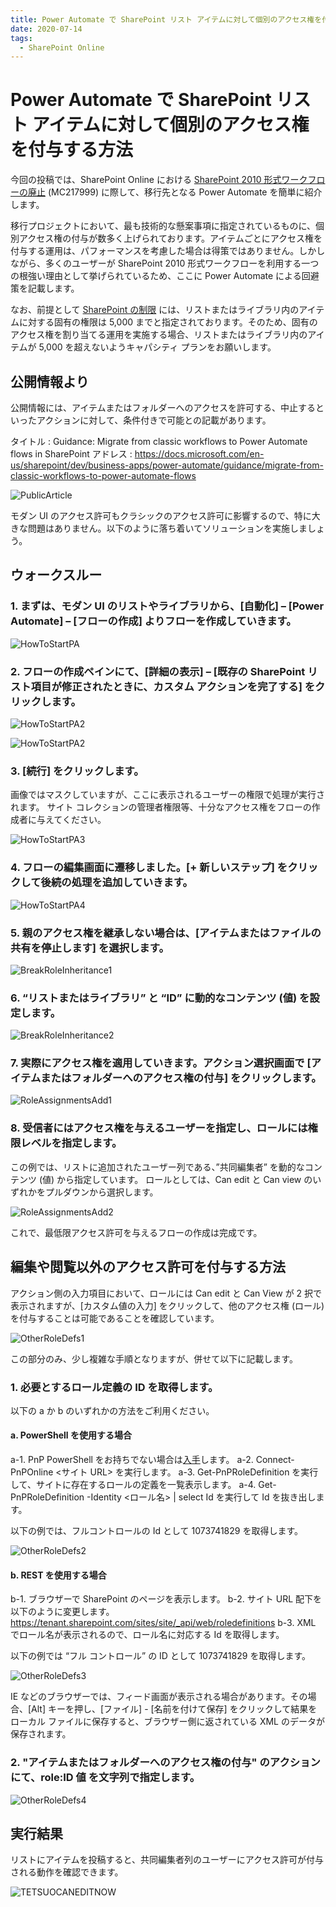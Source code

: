 ```yaml
---
title: Power Automate で SharePoint リスト アイテムに対して個別のアクセス権を付与する方法
date: 2020-07-14
tags:
  - SharePoint Online
---
```


# Power Automate で SharePoint リスト アイテムに対して個別のアクセス権を付与する方法

今回の投稿では、SharePoint Online における [SharePoint 2010 形式ワークフローの廃止](https://support.microsoft.com/ja-jp/office/1ca3fff8-9985-410a-85aa-8120f626965f?ui=ja-jp&rs=ja-jp&ad=jp) (MC217999) に際して、移行先となる Power Automate を簡単に紹介します。

移行プロジェクトにおいて、最も技術的な懸案事項に指定されているものに、個別アクセス権の付与が数多く上げられております。アイテムごとにアクセス権を付与する運用は、パフォーマンスを考慮した場合は得策ではありません。しかしながら、多くのユーザーが SharePoint 2010 形式ワークフローを利用する一つの根強い理由として挙げられているため、ここに Power Automate による回避策を記載します。

なお、前提として [SharePoint の制限](https://docs.microsoft.com/ja-jp/office365/servicedescriptions/sharepoint-online-service-description/sharepoint-online-limits) には、リストまたはライブラリ内のアイテムに対する固有の権限は 5,000 までと指定されております。そのため、固有のアクセス権を割り当てる運用を実施する場合、リストまたはライブラリ内のアイテムが 5,000 を超えないようキャパシティ プランをお願いします。

## 公開情報より

公開情報には、アイテムまたはフォルダーへのアクセスを許可する、中止するといったアクションに対して、条件付きで可能との記載があります。

タイトル : Guidance: Migrate from classic workflows to Power Automate flows in SharePoint
アドレス : https://docs.microsoft.com/en-us/sharepoint/dev/business-apps/power-automate/guidance/migrate-from-classic-workflows-to-power-automate-flows

![PublicArticle](./power-automate-assign-permission/PAPERM00.png)

モダン UI のアクセス許可もクラシックのアクセス許可に影響するので、特に大きな問題はありません。以下のように落ち着いてソリューションを実施しましょう。

## ウォークスルー
### 1. まずは、モダン UI のリストやライブラリから、[自動化] – [Power Automate] – [フローの作成] よりフローを作成していきます。

![HowToStartPA](./power-automate-assign-permission/PAPERM01.png)

### 2. フローの作成ペインにて、[詳細の表示] – [既存の SharePoint リスト項目が修正されたときに、カスタム アクションを完了する] をクリックします。

![HowToStartPA2](./power-automate-assign-permission/PAPERM02.png)

![HowToStartPA2](./power-automate-assign-permission/PAPERM03.png)

### 3. [続行] をクリックします。

画像ではマスクしていますが、ここに表示されるユーザーの権限で処理が実行されます。
サイト コレクションの管理者権限等、十分なアクセス権をフローの作成者に与えてください。

![HowToStartPA3](./power-automate-assign-permission/PAPERM04.png)

### 4. フローの編集画面に遷移しました。[+ 新しいステップ] をクリックして後続の処理を追加していきます。

![HowToStartPA4](./power-automate-assign-permission/PAPERM05.png)

### 5. 親のアクセス権を継承しない場合は、[アイテムまたはファイルの共有を停止します] を選択します。

![BreakRoleInheritance1](./power-automate-assign-permission/PAPERM06.png)

### 6. “リストまたはライブラリ” と “ID” に動的なコンテンツ (値) を設定します。

![BreakRoleInheritance2](./power-automate-assign-permission/PAPERM07.png)

### 7. 実際にアクセス権を適用していきます。アクション選択画面で [アイテムまたはフォルダーへのアクセス権の付与] をクリックします。

![RoleAssignmentsAdd1](./power-automate-assign-permission/PAPERM08.png)

### 8. 受信者にはアクセス権を与えるユーザーを指定し、ロールには権限レベルを指定します。

この例では、リストに追加されたユーザー列である、”共同編集者” を動的なコンテンツ (値) から指定しています。
ロールとしては、Can edit と Can view のいずれかをプルダウンから選択します。

![RoleAssignmentsAdd2](./power-automate-assign-permission/PAPERM09.png)

これで、最低限アクセス許可を与えるフローの作成は完成です。

## 編集や閲覧以外のアクセス許可を付与する方法

アクション側の入力項目において、ロールには Can edit と Can View が 2 択で表示されますが、[カスタム値の入力] をクリックして、他のアクセス権 (ロール) を付与することは可能であることを確認しています。

![OtherRoleDefs1](./power-automate-assign-permission/PAPERM10.png)

この部分のみ、少し複雑な手順となりますが、併せて以下に記載します。

### 1. 必要とするロール定義の ID を取得します。

以下の a か b のいずれかの方法をご利用ください。

#### a. PowerShell を使用する場合
a-1. PnP PowerShell をお持ちでない場合は[入手](https://docs.microsoft.com/ja-jp/powershell/sharepoint/sharepoint-pnp/sharepoint-pnp-cmdlets?view=sharepoint-ps)します。
a-2. Connect-PnPOnline <サイト URL> を実行します。
a-3. Get-PnPRoleDefinition を実行して、サイトに存在するロールの定義を一覧表示します。
a-4. Get-PnPRoleDefinition -Identity <ロール名> | select Id を実行して Id を抜き出します。

以下の例では、フルコントロールの Id として 1073741829 を取得します。

![OtherRoleDefs2](./power-automate-assign-permission/PAPERM11.png)

#### b. REST を使用する場合
b-1. ブラウザーで SharePoint のページを表示します。
b-2. サイト URL 配下を以下のように変更します。
https://tenant.sharepoint.com/sites/site/_api/web/roledefinitions
b-3. XML でロール名が表示されるので、ロール名に対応する Id を取得します。

以下の例では “フル コントロール” の ID として 1073741829 を取得します。

![OtherRoleDefs3](./power-automate-assign-permission/PAPERM12.png)

IE などのブラウザーでは、フィード画面が表示される場合があります。その場合、[Alt] キーを押し、[ファイル] - [名前を付けて保存] をクリックして結果をローカル ファイルに保存すると、ブラウザー側に返されている XML のデータが保存されます。

### 2. "アイテムまたはフォルダーへのアクセス権の付与" のアクションにて、role:ID 値 を文字列で指定します。

![OtherRoleDefs4](./power-automate-assign-permission/PAPERM13.png)

## 実行結果

リストにアイテムを投稿すると、共同編集者列のユーザーにアクセス許可が付与される動作を確認できます。

![TETSUOCANEDITNOW](./power-automate-assign-permission/PAPERM14.png)
